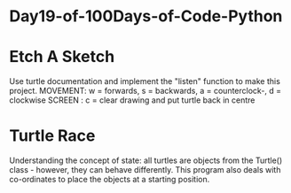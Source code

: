 # Day19-of-100Days-of-Code-Python
# Etch A Sketch

Use turtle documentation and implement the "listen" function to make this project.
MOVEMENT: w = forwards, s = backwards, a = counterclock-, d = clockwise
SCREEN  : c = clear drawing and put turtle back in centre

# Turtle Race

Understanding the concept of state: all turtles are objects from the Turtle() class - however, they can behave differently.
This program also deals with co-ordinates to place the objects at a starting position.
